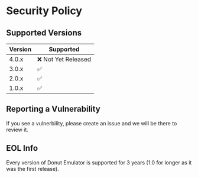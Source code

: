 # Security Policy

## Supported Versions

| Version | Supported          |
| ------- | ------------------ |
| 4.0.x   | :x: Not Yet Released |
| 3.0.x   | :white_check_mark:               |
| 2.0.x   | :white_check_mark: |
| 1.0.x   | :white_check_mark:                |

## Reporting a Vulnerability

If you see a vulnerbility, please create an issue and we will be there to review it.

## EOL Info

Every version of Donut Emulator is supported for 3 years (1.0 for longer as it was the first release).
